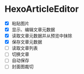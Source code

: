 # HexoArticleEditor
- [x] 粘贴图片
- [x] 显示、编辑文章元数据
- [x] 读取文章元数据并从预览中抹除
- [x] 保存文章元数据
- [ ] 读取文章列表
- [ ] 切换文章
- [ ] 自动保存
- [ ] 封面图裁切
